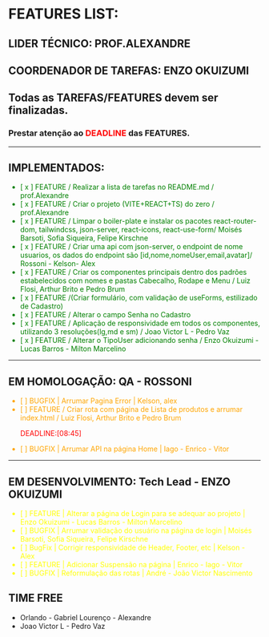# FEATURES LIST:

## LIDER TÉCNICO: PROF.ALEXANDRE
## COORDENADOR DE TAREFAS: ENZO OKUIZUMI

## Todas as TAREFAS/FEATURES devem ser finalizadas.
### Prestar atenção ao <span style="color:red">DEADLINE</span> das FEATURES. 

---
## IMPLEMENTADOS:
<ul style="color:green">
<li>[ x ] FEATURE / Realizar a lista de tarefas no README.md / prof.Alexandre </li>
<li>[ x ] FEATURE / Criar o projeto (VITE+REACT+TS) do zero / prof.Alexandre </li>
<li>[ x ] FEATURE / Limpar o boiler-plate e instalar os pacotes react-router-dom, tailwindcss, json-server, react-icons, react-use-form/ Moisés Barsoti, Sofia Siqueira, Felipe Kirschne  </li>
<li>[ x ] FEATURE / Criar uma api com json-server, o endpoint de nome usuarios, os dados do endpoint são [id,nome,nomeUser,email,avatar]/ Rossoni - Kelson- Alex  </li></span>
<li>[ x ] FEATURE / Criar os componentes principais dentro dos padrões estabelecidos com nomes e pastas Cabecalho, Rodape e Menu / Luiz Flosi, Arthur Brito e Pedro Brum </li>
<li>[ x  ] FEATURE /(Criar formulário, com validação de useForms, estilizado de Cadastro)</li>
<li>[ x  ] FEATURE / Alterar o campo Senha no Cadastro </li>
<li>[ x  ] FEATURE / Aplicação de responsividade em todos os componentes, utilizando 3 resoluções(lg,md e sm) / Joao Victor L - Pedro Vaz </li>
<li>[ x  ] FEATURE / Alterar o TipoUser adicionando senha  / Enzo Okuizumi -  Lucas Barros - Milton Marcelino</li>
</ul>

---
## EM HOMOLOGAÇÃO: QA - ROSSONI
<ul style="color:orange">

<li>[   ] BUGFIX | Arrumar Pagina Error | Kelson, alex</li>

<li>[   ] FEATURE / Criar rota com página de Lista de produtos e arrumar index.html / Luiz Flosi, Arthur Brito e Pedro Brum </li>

<span style="color:red">DEADLINE:[08:45]</span>

<li>[   ] BUGFIX | Arrumar API na página Home | Iago - Enrico - Vitor</li>

</ul>

---
## EM DESENVOLVIMENTO: Tech Lead - ENZO OKUIZUMI
<ul style="color:yellow">

<li>[   ] FEATURE | Alterar a página de Login para se adequar ao projeto | Enzo Okuizumi -  Lucas Barros - Milton Marcelino</li>


<li>[   ] BUGFIX | Arrumar validação do usuário na página de login | Moisés Barsoti, Sofia Siqueira, Felipe Kirschne</li>

<li>[   ] BugFix | Corrigir responsividade de Header, Footer, etc | Kelson - Alex</li>

<li>[   ] FEATURE | Adicionar Suspensão na página | Enrico - Iago - Vitor</li>

<li>[   ] BUGFIX | Reformulação das rotas | André - João Victor Nascimento</li>

</ul>


## TIME FREE
-  Orlando - Gabriel Lourenço - Alexandre
- Joao Victor L - Pedro Vaz

